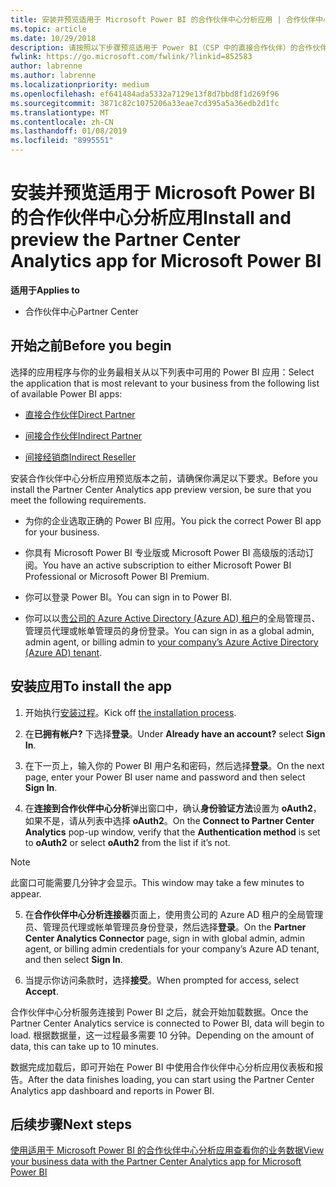 ```yaml
---
title: 安装并预览适用于 Microsoft Power BI 的合作伙伴中心分析应用 | 合作伙伴中心
ms.topic: article
ms.date: 10/29/2018
description: 请按照以下步骤预览适用于 Power BI（CSP 中的直接合作伙伴）的合作伙伴中心分析应用。
fwlink: https://go.microsoft.com/fwlink/?linkid=852583
author: labrenne
ms.author: labrenne
ms.localizationpriority: medium
ms.openlocfilehash: ef641484ada5332a7129e13f8d7bbd8f1d269f96
ms.sourcegitcommit: 3871c82c1075206a33eae7cd395a5a36edb2d1fc
ms.translationtype: MT
ms.contentlocale: zh-CN
ms.lasthandoff: 01/08/2019
ms.locfileid: "8995551"
---
```

# <a name="install-and-preview-the-partner-center-analytics-app-for-microsoft-power-bi"></a><span data-ttu-id="f9b36-103">安装并预览适用于 Microsoft Power BI 的合作伙伴中心分析应用</span><span class="sxs-lookup"><span data-stu-id="f9b36-103">Install and preview the Partner Center Analytics app for Microsoft Power BI</span></span>

**<span data-ttu-id="f9b36-104">适用于</span><span class="sxs-lookup"><span data-stu-id="f9b36-104">Applies to</span></span>**

- <span data-ttu-id="f9b36-105">合作伙伴中心</span><span class="sxs-lookup"><span data-stu-id="f9b36-105">Partner Center</span></span>

## <a name="before-you-begin"></a><span data-ttu-id="f9b36-106">开始之前</span><span class="sxs-lookup"><span data-stu-id="f9b36-106">Before you begin</span></span>

<span data-ttu-id="f9b36-107">选择的应用程序与你的业务最相关从以下列表中可用的 Power BI 应用：</span><span class="sxs-lookup"><span data-stu-id="f9b36-107">Select the application that is most relevant to your business from the following list of available Power BI apps:</span></span>
- [<span data-ttu-id="f9b36-108">直接合作伙伴</span><span class="sxs-lookup"><span data-stu-id="f9b36-108">Direct Partner</span></span>](https://app.powerbi.com/groups/me/getdata/services/direct-providers-partner-analytics)

- [<span data-ttu-id="f9b36-109">间接合作伙伴</span><span class="sxs-lookup"><span data-stu-id="f9b36-109">Indirect Partner</span></span>](https://app.powerbi.com/groups/me/getdata/services/indirect-providers-partner-analytics)

- [<span data-ttu-id="f9b36-110">间接经销商</span><span class="sxs-lookup"><span data-stu-id="f9b36-110">Indirect Reseller</span></span>](https://app.powerbi.com/groups/me/getdata/services/indirect-seller-partner-analytics)

<span data-ttu-id="f9b36-111">安装合作伙伴中心分析应用预览版本之前，请确保你满足以下要求。</span><span class="sxs-lookup"><span data-stu-id="f9b36-111">Before you install the Partner Center Analytics app preview version, be sure that you meet the following requirements.</span></span>

- <span data-ttu-id="f9b36-112">为你的企业选取正确的 Power BI 应用。</span><span class="sxs-lookup"><span data-stu-id="f9b36-112">You pick the correct Power BI app for your business.</span></span>

- <span data-ttu-id="f9b36-113">你具有 Microsoft Power BI 专业版或 Microsoft Power BI 高级版的活动订阅。</span><span class="sxs-lookup"><span data-stu-id="f9b36-113">You have an active subscription to either Microsoft Power BI Professional or Microsoft Power BI Premium.</span></span>

- <span data-ttu-id="f9b36-114">你可以登录 Power BI。</span><span class="sxs-lookup"><span data-stu-id="f9b36-114">You can sign in to Power BI.</span></span>

- <span data-ttu-id="f9b36-115">你可以以[贵公司的 Azure Active Directory (Azure AD) 租户](azure-active-directory-tenants-and-partner-center.md)的全局管理员、管理员代理或帐单管理员的身份登录。</span><span class="sxs-lookup"><span data-stu-id="f9b36-115">You can sign in as a global admin, admin agent, or billing admin to [your company’s Azure Active Directory (Azure AD) tenant](azure-active-directory-tenants-and-partner-center.md).</span></span>

## <a name="to-install-the-app"></a><span data-ttu-id="f9b36-116">安装应用</span><span class="sxs-lookup"><span data-stu-id="f9b36-116">To install the app</span></span>

1. <span data-ttu-id="f9b36-117">开始执行[安装过程](https://app.powerbi.com/getdata/services/partneranalytics?cpcode=PartnerCenterAnalytics&getDataForceConnect=true&alwaysPromptForContentProviderCreds=true)。</span><span class="sxs-lookup"><span data-stu-id="f9b36-117">Kick off [the installation process](https://app.powerbi.com/getdata/services/partneranalytics?cpcode=PartnerCenterAnalytics&getDataForceConnect=true&alwaysPromptForContentProviderCreds=true).</span></span>

2. <span data-ttu-id="f9b36-118">在**已拥有帐户?** 下选择**登录**。</span><span class="sxs-lookup"><span data-stu-id="f9b36-118">Under **Already have an account?** select **Sign In**.</span></span> 

3. <span data-ttu-id="f9b36-119">在下一页上，输入你的 Power BI 用户名和密码，然后选择**登录**。</span><span class="sxs-lookup"><span data-stu-id="f9b36-119">On the next page, enter your Power BI user name and password and then select **Sign In**.</span></span> 

4. <span data-ttu-id="f9b36-120">在**连接到合作伙伴中心分析**弹出窗口中，确认**身份验证方法**设置为 **oAuth2**，如果不是，请从列表中选择 **oAuth2**。</span><span class="sxs-lookup"><span data-stu-id="f9b36-120">On the **Connect to Partner Center Analytics** pop-up window, verify that the **Authentication method** is set to **oAuth2** or select **oAuth2** from the list if it’s not.</span></span> 

> [!NOTE]  
>  <span data-ttu-id="f9b36-121">此窗口可能需要几分钟才会显示。</span><span class="sxs-lookup"><span data-stu-id="f9b36-121">This window may take a few minutes to appear.</span></span>

5. <span data-ttu-id="f9b36-122">在**合作伙伴中心分析连接器**页面上，使用贵公司的 Azure AD 租户的全局管理员、管理员代理或帐单管理员身份登录，然后选择**登录**。</span><span class="sxs-lookup"><span data-stu-id="f9b36-122">On the **Partner Center Analytics Connector** page, sign in with global admin, admin agent, or billing admin credentials for your company’s Azure AD tenant, and then select **Sign In**.</span></span>
 
6. <span data-ttu-id="f9b36-123">当提示你访问条款时，选择**接受**。</span><span class="sxs-lookup"><span data-stu-id="f9b36-123">When prompted for access, select **Accept**.</span></span> 

<span data-ttu-id="f9b36-124">合作伙伴中心分析服务连接到 Power BI 之后，就会开始加载数据。</span><span class="sxs-lookup"><span data-stu-id="f9b36-124">Once the Partner Center Analytics service is connected to Power BI, data will begin to load.</span></span> <span data-ttu-id="f9b36-125">根据数据量，这一过程最多需要 10 分钟。</span><span class="sxs-lookup"><span data-stu-id="f9b36-125">Depending on the amount of data, this can take up to 10 minutes.</span></span> 

<span data-ttu-id="f9b36-126">数据完成加载后，即可开始在 Power BI 中使用合作伙伴中心分析应用仪表板和报告。</span><span class="sxs-lookup"><span data-stu-id="f9b36-126">After the data finishes loading, you can start using the Partner Center Analytics app dashboard and reports in Power BI.</span></span>

## <a name="next-steps"></a><span data-ttu-id="f9b36-127">后续步骤</span><span class="sxs-lookup"><span data-stu-id="f9b36-127">Next steps</span></span>

[<span data-ttu-id="f9b36-128">使用适用于 Microsoft Power BI 的合作伙伴中心分析应用查看你的业务数据</span><span class="sxs-lookup"><span data-stu-id="f9b36-128">View your business data with the Partner Center Analytics app for Microsoft Power BI</span></span>](power-bi-app-for-direct-partners-use.md)
